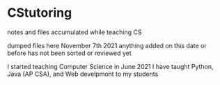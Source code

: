 # CStutoring
notes and files accumulated while teaching CS

dumped files here November 7th 2021 anything added on this date or before has not been sorted or reviewed yet

I started teaching Computer Science in June 2021
I have taught Python, Java (AP CSA), and Web develpmont to my students

